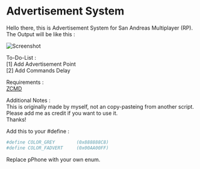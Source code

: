 # Advertisement System
Hello there, this is Advertisement System for San Andreas Multiplayer (RP).  
The Output will be like this :  
  
![Screenshot](https://i.ibb.co/VWrxjd0/Screenshot-266.png)  
  
To-Do-List :  
[1] Add Advertisement Point  
[2] Add Commands Delay  
  
Requirements :  
[ZCMD](https://github.com/Southclaws/zcmd)  
  
Additional Notes :  
This is originally made by myself, not an copy-pasteing from another script.  
Please add me as credit if you want to use it.  
Thanks!  
  
Add this to your #define :  
```bash  
#define COLOR_GREY        (0x888888C8)
#define COLOR_FADVERT     (0x00AA00FF)
```  
Replace pPhone with your own enum.
